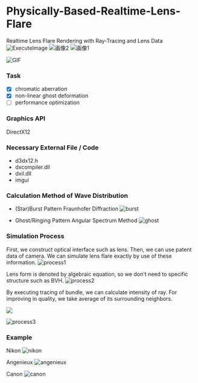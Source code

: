 # Physically-Based-Realtime-Lens-Flare
Realtime Lens Flare Rendering with Ray-Tracing and Lens Data
![ExecuteImage](https://user-images.githubusercontent.com/65929274/149627276-29002228-32b9-4eba-a63d-7fe364ca2f22.png)
![画像2](https://user-images.githubusercontent.com/65929274/162211430-cbe2a0e7-023c-4ad5-a795-68d3d734976a.png)
![画像1](https://user-images.githubusercontent.com/65929274/162211262-ed3d804e-f458-433a-b858-1f202cfe3a76.png)

![GIF](https://user-images.githubusercontent.com/65929274/149627485-21b8b988-0697-41ac-83c8-abd61ba2bb1e.gif)

### Task
- [x] chromatic aberration
- [x] non-linear ghost deformation 
- [ ] performance optimization

### Graphics API
DirectX12

### Necessary External File / Code
- d3dx12.h
- dxcompiler.dll
- dxil.dll
- imgui

### Calculation Method of Wave Distribution
- (Star)Burst Pattern
Fraunhofer Diffraction
![burst](https://user-images.githubusercontent.com/65929274/147729251-25154030-9cef-4f07-8895-01fbd01f3513.png)

- Ghost/Ringing Pattern
Angular Spectrum Method
![ghost](https://user-images.githubusercontent.com/65929274/147729265-d0b010c4-6bce-4956-989b-2120d8b62912.png)

### Simulation Process
First, we construct optical interface such as lens. Then, we can use patent data of camera.
We can simulate lens flare exactly by use of these information.
![process1](https://user-images.githubusercontent.com/65929274/147752414-3aa92a54-e088-46e5-9dca-1020ba5be6b1.png)

Lens form is denoted by algebraic equation, so we don't need to specific structure such as BVH.
![process2](https://user-images.githubusercontent.com/65929274/147752156-ae8adbb9-dfac-4767-bb94-43a67b0b1589.png)

By executing tracing of bundle, we can calculate intensity of ray. For improving in quality, we take average of its surrounding neighbors.

<img src="https://render.githubusercontent.com/render/math?math=I=\frac{S_{\text{base}}}{\sum_{n=0}^{3}S_{n}}">


![process3](https://user-images.githubusercontent.com/65929274/147752267-cd979149-b8ca-455e-9527-6689375d1d6f.png)


### Example
Nikon
![nikon](https://user-images.githubusercontent.com/65929274/149627168-2ec0d99b-0d12-40d8-b2e5-7ab559e0feb3.png)

Angenieux
![angenieux](https://user-images.githubusercontent.com/65929274/149627169-1f37fab5-96e6-4f1b-adfa-9f916a2efac9.png)

Canon
![canon](https://user-images.githubusercontent.com/65929274/149627173-9f5834f0-cced-4174-babb-d2b607c65a35.png)


